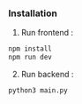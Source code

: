 ### Installation
1. Run frontend : 
  ``` bash
  npm install
  npm run dev
  ```
2. Run backend :
  ```bash
  python3 main.py 
  ```

